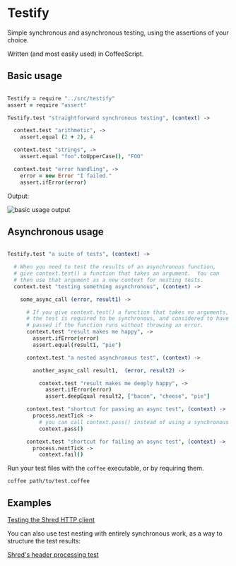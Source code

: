 # Testify

Simple synchronous and asynchronous testing, using the assertions of your choice.

Written (and most easily used) in CoffeeScript.

## Basic usage

```.coffee

Testify = require "../src/testify"
assert = require "assert"

Testify.test "straightforward synchronous testing", (context) ->

  context.test "arithmetic", ->
    assert.equal (2 + 2), 4

  context.test "strings", ->
    assert.equal "foo".toUpperCase(), "FOO"

  context.test "error handling", ->
    error = new Error "I failed."
    assert.ifError(error)

```

Output:

![basic usage output](https://raw.github.com/automatthew/testify/documentation/doc/basic_usage.png)


## Asynchronous usage

```.coffee

Testify.test "a suite of tests", (context) ->

  # When you need to test the results of an asynchronous function,
  # give context.test() a function that takes an argument.  You can
  # then use that argument as a new context for nesting tests.
  context.test "testing something asynchronous", (context) ->

    some_async_call (error, result1) ->

      # If you give context.test() a function that takes no arguments,
      # the test is required to be synchronous, and considered to have
      # passed if the function runs without throwing an error.
      context.test "result makes me happy", ->
        assert.ifError(error)
        assert.equal(result1, "pie")

      context.test "a nested asynchronous test", (context) ->

        another_async_call result1,  (error, result2) ->

          context.test "result makes me deeply happy", ->
            assert.ifError(error)
            assert.deepEqual result2, ["bacon", "cheese", "pie"]

      context.test "shortcut for passing an async test", (context) ->
        process.nextTick ->
          # you can call context.pass() instead of using a synchronous test
          context.pass()

      context.test "shortcut for failing an async test", (context) ->
        process.nextTick ->
          context.fail()

```


Run your test files with the `coffee` executable, or by requiring them.

    coffee path/to/test.coffee

## Examples

[Testing the Shred HTTP client](https://github.com/automatthew/shred/blob/master/test/shred_test.coffee)

You can also use test nesting with entirely synchronous work, as a way to structure the
test results:

[Shred's header processing test](https://github.com/automatthew/shred/blob/master/test/headers_test.coffee)




